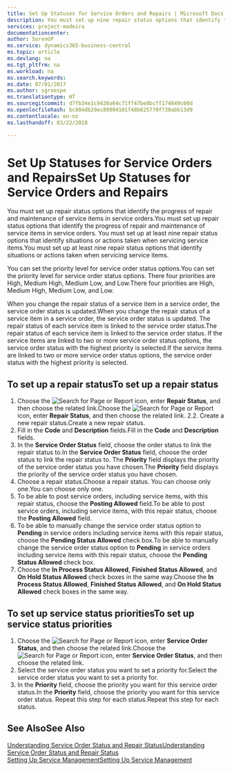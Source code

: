 ```yaml
---
title: Set Up Statuses for Service Orders and Repairs | Microsoft Docs
description: You must set up nine repair status options that identify the progress of repair and maintenance of service items in service orders.
services: project-madeira
documentationcenter: 
author: SorenGP
ms.service: dynamics365-business-central
ms.topic: article
ms.devlang: na
ms.tgt_pltfrm: na
ms.workload: na
ms.search.keywords: 
ms.date: 07/01/2017
ms.author: sgroespe
ms.translationtype: HT
ms.sourcegitcommit: d7fb34e1c9428a64c71ff47be8bcff174649c00d
ms.openlocfilehash: bc804db29ec89904101f48b625770f730abb13d9
ms.contentlocale: en-nz
ms.lasthandoff: 03/22/2018

---
```

# <a name="set-up-statuses-for-service-orders-and-repairs"></a><span data-ttu-id="7b03a-103">Set Up Statuses for Service Orders and Repairs</span><span class="sxs-lookup"><span data-stu-id="7b03a-103">Set Up Statuses for Service Orders and Repairs</span></span>
<span data-ttu-id="7b03a-104">You must set up repair status options that identify the progress of repair and maintenance of service items in service orders.</span><span class="sxs-lookup"><span data-stu-id="7b03a-104">You must set up repair status options that identify the progress of repair and maintenance of service items in service orders.</span></span> <span data-ttu-id="7b03a-105">You must set up at least nine repair status options that identify situations or actions taken when servicing service items.</span><span class="sxs-lookup"><span data-stu-id="7b03a-105">You must set up at least nine repair status options that identify situations or actions taken when servicing service items.</span></span>  

<span data-ttu-id="7b03a-106">You can set the priority level for service order status options.</span><span class="sxs-lookup"><span data-stu-id="7b03a-106">You can set the priority level for service order status options.</span></span> <span data-ttu-id="7b03a-107">There four priorities are High, Medium High, Medium Low, and Low.</span><span class="sxs-lookup"><span data-stu-id="7b03a-107">There four priorities are High, Medium High, Medium Low, and Low.</span></span>  
  
<span data-ttu-id="7b03a-108">When you change the repair status of a service item in a service order, the service order status is updated.</span><span class="sxs-lookup"><span data-stu-id="7b03a-108">When you change the repair status of a service item in a service order, the service order status is updated.</span></span> <span data-ttu-id="7b03a-109">The repair status of each service item is linked to the service order status.</span><span class="sxs-lookup"><span data-stu-id="7b03a-109">The repair status of each service item is linked to the service order status.</span></span> <span data-ttu-id="7b03a-110">If the service items are linked to two or more service order status options, the service order status with the highest priority is selected.</span><span class="sxs-lookup"><span data-stu-id="7b03a-110">If the service items are linked to two or more service order status options, the service order status with the highest priority is selected.</span></span>  

## <a name="to-set-up-a-repair-status"></a><span data-ttu-id="7b03a-111">To set up a repair status</span><span class="sxs-lookup"><span data-stu-id="7b03a-111">To set up a repair status</span></span>  
1. <span data-ttu-id="7b03a-112">Choose the ![Search for Page or Report](media/ui-search/search_small.png "Search for Page or Report icon") icon, enter **Repair Status**, and then choose the related link.</span><span class="sxs-lookup"><span data-stu-id="7b03a-112">Choose the ![Search for Page or Report](media/ui-search/search_small.png "Search for Page or Report icon") icon, enter **Repair Status**, and then choose the related link.</span></span> <span data-ttu-id="7b03a-113">2.</span><span class="sxs-lookup"><span data-stu-id="7b03a-113">2.</span></span> <span data-ttu-id="7b03a-114">Create a new repair status.</span><span class="sxs-lookup"><span data-stu-id="7b03a-114">Create a new repair status.</span></span>  
3. <span data-ttu-id="7b03a-115">Fill in the **Code** and **Description** fields.</span><span class="sxs-lookup"><span data-stu-id="7b03a-115">Fill in the **Code** and **Description** fields.</span></span>  
4. <span data-ttu-id="7b03a-116">In the **Service Order Status** field, choose the order status to link the repair status to.</span><span class="sxs-lookup"><span data-stu-id="7b03a-116">In the **Service Order Status** field, choose the order status to link the repair status to.</span></span> <span data-ttu-id="7b03a-117">The **Priority** field displays the priority of the service order status you have chosen.</span><span class="sxs-lookup"><span data-stu-id="7b03a-117">The **Priority** field displays the priority of the service order status you have chosen.</span></span>  
5. <span data-ttu-id="7b03a-118">Choose a repair status.</span><span class="sxs-lookup"><span data-stu-id="7b03a-118">Choose a repair status.</span></span> <span data-ttu-id="7b03a-119">You can choose only one.</span><span class="sxs-lookup"><span data-stu-id="7b03a-119">You can choose only one.</span></span>  
6. <span data-ttu-id="7b03a-120">To be able to post service orders, including service items, with this repair status, choose the **Posting Allowed** field.</span><span class="sxs-lookup"><span data-stu-id="7b03a-120">To be able to post service orders, including service items, with this repair status, choose the **Posting Allowed** field.</span></span>  
7. <span data-ttu-id="7b03a-121">To be able to manually change the service order status option to **Pending** in service orders including service items with this repair status, choose the **Pending Status Allowed** check box.</span><span class="sxs-lookup"><span data-stu-id="7b03a-121">To be able to manually change the service order status option to **Pending** in service orders including service items with this repair status, choose the **Pending Status Allowed** check box.</span></span>  
8. <span data-ttu-id="7b03a-122">Choose the **In Process Status Allowed**, **Finished Status Allowed**, and **On Hold Status Allowed** check boxes in the same way.</span><span class="sxs-lookup"><span data-stu-id="7b03a-122">Choose the **In Process Status Allowed**, **Finished Status Allowed**, and **On Hold Status Allowed** check boxes in the same way.</span></span>
  
## <a name="to-set-up-service-status-priorities"></a><span data-ttu-id="7b03a-123">To set up service status priorities</span><span class="sxs-lookup"><span data-stu-id="7b03a-123">To set up service status priorities</span></span>  
1. <span data-ttu-id="7b03a-124">Choose the ![Search for Page or Report](media/ui-search/search_small.png "Search for Page or Report icon") icon, enter **Service Order Status**, and then choose the related link.</span><span class="sxs-lookup"><span data-stu-id="7b03a-124">Choose the ![Search for Page or Report](media/ui-search/search_small.png "Search for Page or Report icon") icon, enter **Service Order Status**, and then choose the related link.</span></span>  
2. <span data-ttu-id="7b03a-125">Select the service order status you want to set a priority for.</span><span class="sxs-lookup"><span data-stu-id="7b03a-125">Select the service order status you want to set a priority for.</span></span>  
3. <span data-ttu-id="7b03a-126">In the **Priority** field, choose the priority you want for this service order status.</span><span class="sxs-lookup"><span data-stu-id="7b03a-126">In the **Priority** field, choose the priority you want for this service order status.</span></span> <span data-ttu-id="7b03a-127">Repeat this step for each status.</span><span class="sxs-lookup"><span data-stu-id="7b03a-127">Repeat this step for each status.</span></span>  
  
## <a name="see-also"></a><span data-ttu-id="7b03a-128">See Also</span><span class="sxs-lookup"><span data-stu-id="7b03a-128">See Also</span></span>  
[<span data-ttu-id="7b03a-129">Understanding Service Order Status and Repair Status</span><span class="sxs-lookup"><span data-stu-id="7b03a-129">Understanding Service Order Status and Repair Status</span></span>]()  
[<span data-ttu-id="7b03a-130">Setting Up Service Management</span><span class="sxs-lookup"><span data-stu-id="7b03a-130">Setting Up Service Management</span></span>](service-setup-service.md)  

